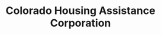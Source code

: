 ---
title: "Colorado Housing Assistance Corporation"
url: /denver/colorado-housing-assistance-corporation/
shop: Leiher
---